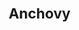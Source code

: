 ---
templateKey: blog-post
featuredpost: false
featuredimage: /assets/Anchovy.png
title: Anchovy
description: Fish|Pole
testfield: 258
---